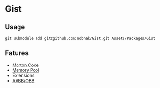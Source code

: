 # Gist

## Usage

```git submodule add git@github.com:nobnak/Gist.git Assets/Packages/Gist```

## Fatures

* [Morton Code](https://github.com/nobnak/Gist/blob/master/MortonCodeInt.cs)
* [Memory Pool](https://github.com/nobnak/Gist/blob/master/MemoryPool.cs)
* Extensions
 * [AABB/OBB](https://github.com/nobnak/Gist/blob/master/Extensions/AABBExtension.cs)
